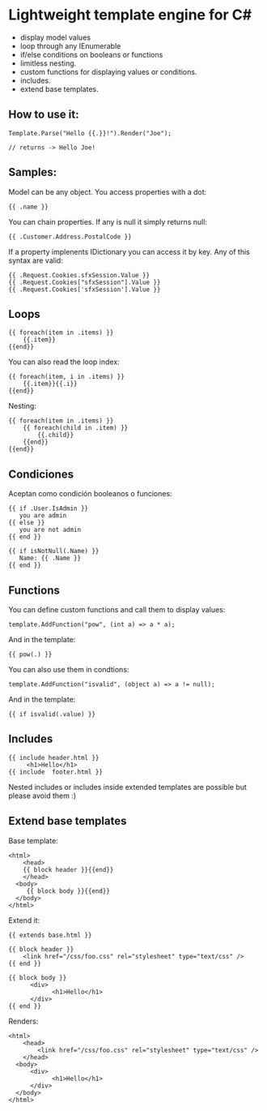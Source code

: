 Lightweight template engine for C#
=====================================

  * display model values
  * loop through any IEnumerable
  * if/else conditions on booleans or functions
  * limitless nesting.
  * custom functions for displaying values or conditions.
  * includes.
  * extend base templates.


How to use it:
-----------

	Template.Parse("Hello {{.}}!").Render("Joe"); 

	// returns -> Hello Joe!


Samples:
--------

Model can be any object. You access properties with a dot:

	{{ .name }}

You can chain properties. If any is null it simply returns null:

	{{ .Customer.Address.PostalCode }}

If a property implenents IDictionary you can access it by key. Any of this syntax are valid:

	{{ .Request.Cookies.sfxSession.Value }}
	{{ .Request.Cookies["sfxSession"].Value }}
	{{ .Request.Cookies['sfxSession'].Value }}

Loops
----------

	{{ foreach(item in .items) }} 
		{{.item}}
	{{end}}

You can also read the loop index:

	{{ foreach(item, i in .items) }} 
		{{.item}}{{.i}}
	{{end}}

Nesting:

	{{ foreach(item in .items) }} 
		{{ foreach(child in .item) }} 
			{{.child}}
		{{end}}
	{{end}}

Condiciones
------------
Aceptan como condición booleanos o funciones:

	{{ if .User.IsAdmin }} 
	   you are admin
	{{ else }}
	   you are not admin
	{{ end }}

	{{ if isNotNull(.Name) }} 
	   Name: {{ .Name }}
	{{ end }}

Functions
---------
You can define custom functions and call them to display values:

	template.AddFunction("pow", (int a) => a * a);

And in the template:

	{{ pow(.) }} 

You can also use them in condtions:

	template.AddFunction("isvalid", (object a) => a != null);

And in the template:

	{{ if isvalid(.value) }} 

Includes
--------------------

	{{ include header.html }}
		 <h1>Hello</h1>
	{{ include  footer.html }}

Nested includes or includes inside extended templates are possible but please avoid them :)

Extend base templates
--------------------
Base template:

	<html>
	    <head>
	    {{ block header }}{{end}}
	    </head>
	  <body>   
	     {{ block body }}{{end}}
	  </body>
	</html>


Extend it:

	{{ extends base.html }}
	
	{{ block header }}
	    <link href="/css/foo.css" rel="stylesheet" type="text/css" />
	{{ end }}
	
	{{ block body }}
	      <div>
	            <h1>Hello</h1>
	      </div>
	{{ end }}

Renders:

	<html>
	    <head>
	    	<link href="/css/foo.css" rel="stylesheet" type="text/css" />
	    </head>
	  <body>   
	      <div>
	            <h1>Hello</h1>
	      </div>
	  </body>
	</html>



